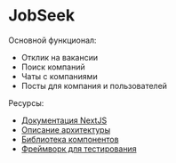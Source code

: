 # JobSeek

Основной функционал:
  - Отклик на вакансии
  - Поиск компаний
  - Чаты с компаниями
  - Посты для компания и пользователей

Ресурсы:
 - [Документация NextJS](https://nextjs.org/docs)
 - [Описание архитектуры](https://feature-sliced.design/ru/docs)
 - [Библиотека компонентов](https://ui.shadcn.com/)
 - [Фреймворк для тестирования](https://vitest.dev/)